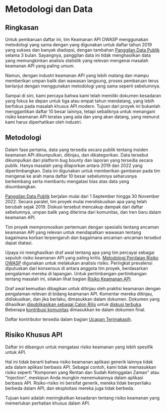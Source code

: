 # Metodologi dan Data

## Ringkasan

Untuk pembaruan daftar ini, tim Keamanan API OWASP menggunakan metodologi yang sama dengan yang digunakan untuk daftar tahun 2019 yang sukses dan banyak diadopsi, dengan tambahan [Panggilan Data Publik][1] selama 3 bulan. Sayangnya, panggilan data ini tidak menghasilkan data yang memungkinkan analisis statistik yang relevan mengenai masalah keamanan API yang paling umum.

Namun, dengan industri keamanan API yang lebih matang dan mampu memberikan umpan balik dan wawasan langsung, proses pembaruan terus berlanjut dengan menggunakan metodologi yang sama seperti sebelumnya.

Sampai di sini, kami percaya bahwa kami telah memiliki dokumen kesadaran yang fokus ke depan untuk tiga atau empat tahun mendatang, yang lebih berfokus pada masalah khusus API modern. Tujuan dari proyek ini bukanlah menggantikan daftar 10 besar lainnya, tetapi sebaliknya untuk menangani risiko keamanan API teratas yang ada dan yang akan datang, yang menurut kami harus diperhatikan oleh industri.

## Metodologi

Dalam fase pertama, data yang tersedia secara publik tentang insiden keamanan API dikumpulkan, ditinjau, dan dikategorikan. Data tersebut dikumpulkan dari platform bug bounty dan laporan yang tersedia secara publik. Hanya masalah yang dilaporkan antara 2019 dan 2022 yang dipertimbangkan. Data ini digunakan untuk memberikan gambaran pada tim mengenai ke arah mana daftar 10 besar sebelumnya seharusnya berkembang serta membantu mengatasi bias atas data yang disumbangkan.

[Panggilan Data Publik][1] berjalan mulai dari 1 September hingga 30 November 2022. Secara paralel, tim proyek mulai mendiskusikan apa yang telah berubah sejak 2019. Diskusi tersebut mencakup dampak dari daftar sebelumnya, umpan balik yang diterima dari komunitas, dan tren baru dalam keamanan API.

Tim proyek mempromosikan pertemuan dengan spesialis tentang ancaman keamanan API yang relevan untuk mendapatkan wawasan tentang bagaimana korban terpengaruh dan bagaimana ancaman-ancaman tersebut dapat diatasi.

Upaya ini menghasilkan draf awal tentang apa yang tim percayai sebagai sepuluh risiko keamanan API yang paling kritis. [Metodologi Penilaian Risiko OWASP][2] digunakan untuk melakukan analisis risiko. Peringkat prevalensi diputuskan dari konsensus di antara anggota tim proyek, berdasarkan pengalaman mereka di lapangan. Untuk pertimbangan-pertimbangan tentang masalah ini, silakan lihat bagian [Risiko Keamanan API][3].

Draf awal kemudian dibagikan untuk ditinjau oleh praktisi keamanan dengan pengalaman relevan di bidang keamanan API. Komentar mereka ditinjau, didiskusikan, dan jika berlaku, dimasukkan dalam dokumen. Dokumen yang dihasilkan [dipublikasikan sebagai Calon Rilis][4] untuk [diskusi terbuka][5]. Beberapa [kontribusi komunitas][6] dimasukkan ke dalam dokumen final.

Daftar kontributor tersedia dalam bagian [Ucapan Terimakasih][7].

## Risiko Khusus API

Daftar ini dibangun untuk mengatasi risiko keamanan yang lebih spesifik untuk API.

Hal ini tidak berarti bahwa risiko keamanan aplikasi generik lainnya tidak ada dalam aplikasi berbasis API. Sebagai contoh, kami tidak memasukkan risiko seperti "Komponen yang Rentan dan Sudah Ketinggalan Zaman" atau "Injection", meskipun Anda mungkin menemukannya dalam aplikasi berbasis API. Risiko-risiko ini bersifat generik, mereka tidak berperilaku berbeda dalam API, dan eksploitasi mereka juga tidak berbeda.

Tujuan kami adalah meningkatkan kesadaran tentang risiko keamanan yang memerlukan perhatian khusus dalam API.

[1]: https://owasp.org/www-project-api-security/announcements/cfd/2022/
[2]: https://www.owasp.org/index.php/OWASP_Risk_Rating_Methodology
[3]: ./0x10-api-security-risks.md
[4]: https://owasp.org/www-project-api-security/announcements/2023/02/api-top10-2023rc
[5]: https://github.com/OWASP/API-Security/issues?q=is%3Aissue+label%3A2023RC
[6]: https://github.com/OWASP/API-Security/pulls?q=is%3Apr+label%3A2023RC
[7]: ./0xd1-acknowledgments.md

